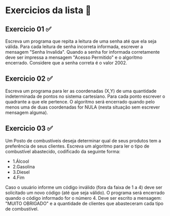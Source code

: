 
# Exercicios da lista 📝

## Exercicio 01 ✅

Escreva um programa que repita a leitura de uma senha até que ela seja válida. Para cada leitura de senha incorreta informada, escrever a mensagem "Senha Invalida". Quando a senha for informada corretamente deve ser impressa a mensagem "Acesso Permitido" e o algoritmo encerrado. Considere que a senha correta é o valor 2002.

## Exercicio 02 ✅

Escreva um programa para ler as coordenadas (X,Y) de uma quantidade indeterminada de pontos no sistema cartesiano. Para cada ponto escrever o quadrante a que ele pertence. O algoritmo será encerrado quando pelo menos uma de duas coordenadas for NULA (nesta situação sem escrever mensagem alguma).

## Exercicio 03 ✅

Um Posto de combustíveis deseja determinar qual de seus produtos tem a preferência de seus clientes. Escreva um algoritmo para ler o tipo de combustível abastecido, codificado da seguinte forma:

 + 1.Álcool
 + 2.Gasolina
 + 3.Diesel
 + 4.Fim

Caso o usuário informe um código inválido (fora da faixa de 1 a 4) deve ser solicitado um novo código (até que seja válido). O programa será encerrado quando o código informado for o número 4. Deve ser escrito a mensagem: "MUITO OBRIGADO" e a quantidade de clientes que abasteceram cada tipo de combustível.